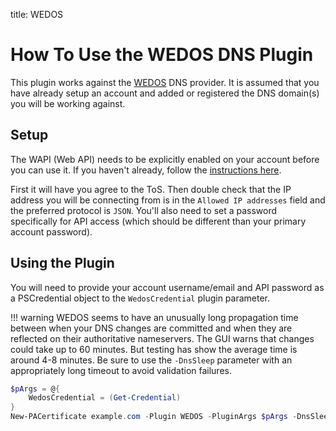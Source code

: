 title: WEDOS

# How To Use the WEDOS DNS Plugin

This plugin works against the [WEDOS](https://wedos.zone) DNS provider. It is assumed that you have already setup an account and added or registered the DNS domain(s) you will be working against.

## Setup
The WAPI (Web API) needs to be explicitly enabled on your account before you can use it. If you haven't already, follow the [instructions here](https://kb.vedos.cz/en/wapi-manual/#aktivace).

First it will have you agree to the ToS. Then double check that the IP address you will be connecting from is in the `Allowed IP addresses` field and the preferred protocol is `JSON`. You'll also need to set a password specifically for API access (which should be different than your primary account password).

## Using the Plugin

You will need to provide your account username/email and API password as a PSCredential object to the `WedosCredential` plugin parameter.

!!! warning
    WEDOS seems to have an unusually long propagation time between when your DNS changes are committed and when they are reflected on their authoritative nameservers. The GUI warns that changes could take up to 60 minutes. But testing has show the average time is around 4-8 minutes. Be sure to use the `-DnsSleep` parameter with an appropriately long timeout
    to avoid validation failures.

```powershell
$pArgs = @{
    WedosCredential = (Get-Credential)
}
New-PACertificate example.com -Plugin WEDOS -PluginArgs $pArgs -DnsSleep 600
```
